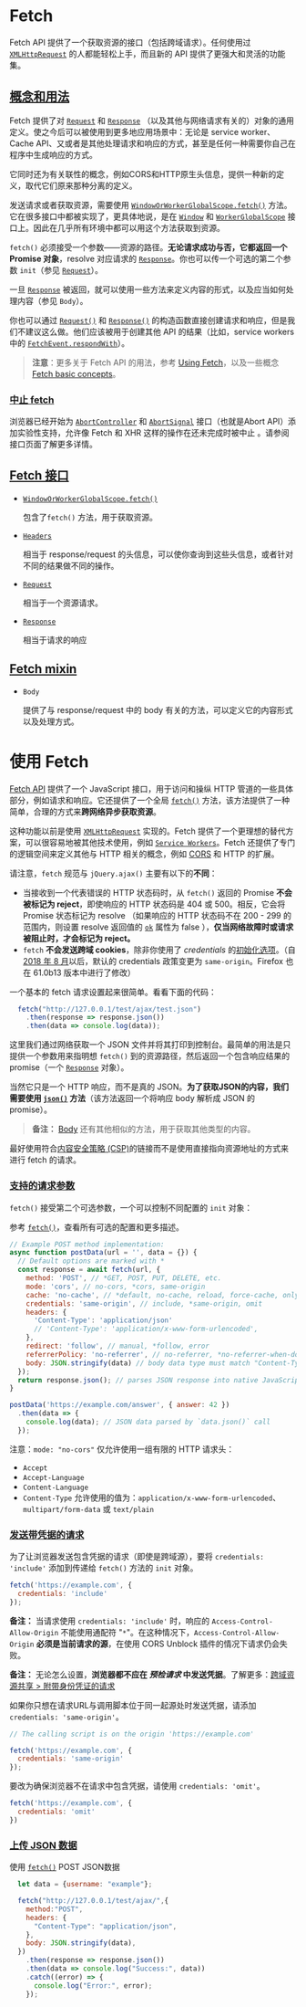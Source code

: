 

# Fetch 

Fetch API 提供了一个获取资源的接口（包括跨域请求）。任何使用过 [`XMLHttpRequest`](https://developer.mozilla.org/zh-CN/docs/Web/API/XMLHttpRequest) 的人都能轻松上手，而且新的 API 提供了更强大和灵活的功能集。

## [概念和用法](https://developer.mozilla.org/zh-CN/docs/Web/API/Fetch_API#概念和用法)

Fetch 提供了对 [`Request`](https://developer.mozilla.org/zh-CN/docs/Web/API/Request) 和 [`Response`](https://developer.mozilla.org/zh-CN/docs/Web/API/Response) （以及其他与网络请求有关的）对象的通用定义。使之今后可以被使用到更多地应用场景中：无论是 service worker、Cache API、又或者是其他处理请求和响应的方式，甚至是任何一种需要你自己在程序中生成响应的方式。

它同时还为有关联性的概念，例如CORS和HTTP原生头信息，提供一种新的定义，取代它们原来那种分离的定义。

发送请求或者获取资源，需要使用 [`WindowOrWorkerGlobalScope.fetch()`](https://developer.mozilla.org/zh-CN/docs/Web/API/fetch) 方法。它在很多接口中都被实现了，更具体地说，是在 [`Window`](https://developer.mozilla.org/zh-CN/docs/Web/API/Window) 和 [`WorkerGlobalScope`](https://developer.mozilla.org/zh-CN/docs/Web/API/WorkerGlobalScope) 接口上。因此在几乎所有环境中都可以用这个方法获取到资源。

 `fetch()` 必须接受一个参数——资源的路径。**无论请求成功与否，它都返回一个 Promise 对象**，resolve 对应请求的 [`Response`](https://developer.mozilla.org/zh-CN/docs/Web/API/Response)。你也可以传一个可选的第二个参数 `init`（参见 [`Request`](https://developer.mozilla.org/zh-CN/docs/Web/API/Request)）。

一旦 [`Response`](https://developer.mozilla.org/zh-CN/docs/Web/API/Response) 被返回，就可以使用一些方法来定义内容的形式，以及应当如何处理内容（参见 `Body`）。

你也可以通过 [`Request()`](https://developer.mozilla.org/zh-CN/docs/Web/API/Request/Request) 和 [`Response()`](https://developer.mozilla.org/zh-CN/docs/Web/API/Response/Response) 的构造函数直接创建请求和响应，但是我们不建议这么做。他们应该被用于创建其他 API 的结果（比如，service workers 中的 [`FetchEvent.respondWith`](https://developer.mozilla.org/zh-CN/docs/Web/API/FetchEvent/respondWith)）。

> **注意**：更多关于 Fetch API 的用法，参考 [Using Fetch](https://developer.mozilla.org/zh-CN/docs/Web/API/Fetch_API/Using_Fetch)，以及一些概念 [Fetch basic concepts](https://developer.mozilla.org/zh-CN/docs/Web/API/Fetch_API/Basic_concepts)。

### [中止 fetch](https://developer.mozilla.org/zh-CN/docs/Web/API/Fetch_API#中止_fetch)

浏览器已经开始为 [`AbortController`](https://developer.mozilla.org/zh-CN/docs/Web/API/AbortController) 和 [`AbortSignal`](https://developer.mozilla.org/zh-CN/docs/Web/API/AbortSignal) 接口（也就是Abort API）添加实验性支持，允许像 Fetch 和 XHR 这样的操作在还未完成时被中止 。请参阅接口页面了解更多详情。

## [Fetch 接口](https://developer.mozilla.org/zh-CN/docs/Web/API/Fetch_API#fetch_接口)

- [`WindowOrWorkerGlobalScope.fetch()`](https://developer.mozilla.org/zh-CN/docs/Web/API/fetch)

  包含了`fetch()` 方法，用于获取资源。

- [`Headers`](https://developer.mozilla.org/zh-CN/docs/Web/API/Headers)

  相当于 response/request 的头信息，可以使你查询到这些头信息，或者针对不同的结果做不同的操作。

- [`Request`](https://developer.mozilla.org/zh-CN/docs/Web/API/Request)

  相当于一个资源请求。

- [`Response`](https://developer.mozilla.org/zh-CN/docs/Web/API/Response)

  相当于请求的响应

## [Fetch mixin](https://developer.mozilla.org/zh-CN/docs/Web/API/Fetch_API#fetch_mixin)

- `Body`

  提供了与 response/request 中的 body 有关的方法，可以定义它的内容形式以及处理方式。

# 使用 Fetch

[Fetch API](https://developer.mozilla.org/zh-CN/docs/Web/API/Fetch_API) 提供了一个 JavaScript 接口，用于访问和操纵 HTTP 管道的一些具体部分，例如请求和响应。它还提供了一个全局 [`fetch()`](https://developer.mozilla.org/zh-CN/docs/Web/API/fetch) 方法，该方法提供了一种简单，合理的方式来**跨网络异步获取资源**。

这种功能以前是使用 [`XMLHttpRequest`](https://developer.mozilla.org/zh-CN/docs/Web/API/XMLHttpRequest) 实现的。Fetch 提供了一个更理想的替代方案，可以很容易地被其他技术使用，例如 [`Service Workers`](https://developer.mozilla.org/zh-CN/docs/Web/API/Service_Worker_API)。Fetch 还提供了专门的逻辑空间来定义其他与 HTTP 相关的概念，例如 [CORS](https://developer.mozilla.org/zh-CN/docs/Web/HTTP/CORS) 和 HTTP 的扩展。

请注意，`fetch` 规范与 `jQuery.ajax()` 主要有以下的**不同**：

- 当接收到一个代表错误的 HTTP 状态码时，从 `fetch()` 返回的 Promise **不会被标记为 reject**，即使响应的 HTTP 状态码是 404 或 500。相反，它会将 Promise 状态标记为 resolve （如果响应的 HTTP 状态码不在 200 - 299 的范围内，则设置 resolve 返回值的 [`ok`](https://developer.mozilla.org/zh-CN/docs/Web/API/Response/ok) 属性为 false ），**仅当网络故障时或请求被阻止时，才会标记为 reject。**
- `fetch` **不会发送跨域 cookies**，除非你使用了 *credentials* 的[初始化选项](https://developer.mozilla.org/zh-CN/docs/Web/API/fetch#参数)。（自[2018 年 8 月](https://github.com/whatwg/fetch/pull/585)以后，默认的 credentials 政策变更为 `same-origin`。Firefox 也在 61.0b13 版本中进行了修改）

一个基本的 fetch 请求设置起来很简单。看看下面的代码：

```js
  fetch("http://127.0.0.1/test/ajax/test.json")
    .then(response => response.json())
    .then(data => console.log(data));
```

这里我们通过网络获取一个 JSON 文件并将其打印到控制台。最简单的用法是只提供一个参数用来指明想 `fetch()` 到的资源路径，然后返回一个包含响应结果的 promise（一个 [`Response`](https://developer.mozilla.org/zh-CN/docs/Web/API/Response) 对象）。

当然它只是一个 HTTP 响应，而不是真的 JSON。**为了获取JSON的内容，我们需要使用 [`json()`](https://developer.mozilla.org/zh-CN/docs/Web/API/Response/json) 方法**（该方法返回一个将响应 body 解析成 JSON 的 promise）。

> **备注：** [Body](https://developer.mozilla.org/zh-CN/docs/Web/API/Fetch_API/Using_Fetch#body) 还有其他相似的方法，用于获取其他类型的内容。

最好使用符合[内容安全策略 (CSP)](https://developer.mozilla.org/zh-CN/docs/Web/HTTP/Headers/Content-Security-Policy)的链接而不是使用直接指向资源地址的方式来进行 fetch 的请求。

### [支持的请求参数](https://developer.mozilla.org/zh-CN/docs/Web/API/Fetch_API/Using_Fetch#支持的请求参数)

`fetch()` 接受第二个可选参数，一个可以控制不同配置的 `init` 对象：

参考 [`fetch()`](https://developer.mozilla.org/zh-CN/docs/Web/API/fetch)，查看所有可选的配置和更多描述。

```js
// Example POST method implementation:
async function postData(url = '', data = {}) {
  // Default options are marked with *
  const response = await fetch(url, {
    method: 'POST', // *GET, POST, PUT, DELETE, etc.
    mode: 'cors', // no-cors, *cors, same-origin
    cache: 'no-cache', // *default, no-cache, reload, force-cache, only-if-cached
    credentials: 'same-origin', // include, *same-origin, omit
    headers: {
      'Content-Type': 'application/json'
      // 'Content-Type': 'application/x-www-form-urlencoded',
    },
    redirect: 'follow', // manual, *follow, error
    referrerPolicy: 'no-referrer', // no-referrer, *no-referrer-when-downgrade, origin, origin-when-cross-origin, same-origin, strict-origin, strict-origin-when-cross-origin, unsafe-url
    body: JSON.stringify(data) // body data type must match "Content-Type" header
  });
  return response.json(); // parses JSON response into native JavaScript objects
}

postData('https://example.com/answer', { answer: 42 })
  .then(data => {
    console.log(data); // JSON data parsed by `data.json()` call
  });
```

注意：`mode: "no-cors"` 仅允许使用一组有限的 HTTP 请求头：

- `Accept`
- `Accept-Language`
- `Content-Language`
- `Content-Type` 允许使用的值为：`application/x-www-form-urlencoded`、`multipart/form-data` 或 `text/plain`

### [发送带凭据的请求](https://developer.mozilla.org/zh-CN/docs/Web/API/Fetch_API/Using_Fetch#发送带凭据的请求)

为了让浏览器发送包含凭据的请求（即使是跨域源），要将 `credentials: 'include'` 添加到传递给 `fetch()` 方法的 `init` 对象。

```js
fetch('https://example.com', {
  credentials: 'include'
});
```

**备注：** 当请求使用 `credentials: 'include'` 时，响应的 `Access-Control-Allow-Origin` 不能使用通配符 "`*`"。在这种情况下，`Access-Control-Allow-Origin` **必须是当前请求的源**，在使用 CORS Unblock 插件的情况下请求仍会失败。

**备注：** 无论怎么设置，**浏览器都不应在 *预检请求* 中发送凭据**。了解更多：[跨域资源共享 > 附带身份凭证的请求](https://developer.mozilla.org/zh-CN/docs/Web/HTTP/CORS#附带身份凭证的请求)

如果你只想在请求URL与调用脚本位于同一起源处时发送凭据，请添加 `credentials: 'same-origin'`。

```js
// The calling script is on the origin 'https://example.com'

fetch('https://example.com', {
  credentials: 'same-origin'
});
```

要改为确保浏览器不在请求中包含凭据，请使用 `credentials: 'omit'`。

```js
fetch('https://example.com', {
  credentials: 'omit'
})
```

### [上传 JSON 数据](https://developer.mozilla.org/zh-CN/docs/Web/API/Fetch_API/Using_Fetch#上传_json_数据)

使用 [`fetch()`](https://developer.mozilla.org/zh-CN/docs/Web/API/fetch) POST JSON数据

```js
  let data = {username: "example"};

  fetch("http://127.0.0.1/test/ajax/",{
    method:"POST",
    headers: {
      "Content-Type": "application/json",
    },
    body: JSON.stringify(data),
  })
    .then(response => response.json())
    .then(data => console.log("Success:", data))
    .catch((error) => {
      console.log("Error:", error);
    });

```

